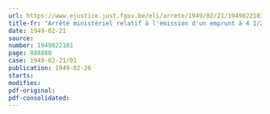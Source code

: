 ```yaml
---
url: https://www.ejustice.just.fgov.be/eli/arrete/1949/02/21/1949022101/justel
title-fr: "Arrêté ministériel relatif à l'émission d'un emprunt à 4 1/2 % à 5 ans, au capital nominal de 1 090 millions de francs, à contracter, sous la garantie de l'Etat par la Société nationale des Chemins de Fer belges"
date: 1949-02-21
source:
number: 1949022101
page: 888888
case: 1949-02-21/01
publication: 1949-02-26
starts:
modifies:
pdf-original:
pdf-consolidated:
---
```


